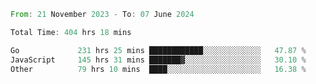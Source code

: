 <!--START_SECTION:waka-->

```rust
From: 21 November 2023 - To: 07 June 2024

Total Time: 404 hrs 18 mins

Go             231 hrs 25 mins ████████████░░░░░░░░░░░░░   47.87 %
JavaScript     145 hrs 31 mins ███████▓░░░░░░░░░░░░░░░░░   30.10 %
Other          79 hrs 10 mins  ████░░░░░░░░░░░░░░░░░░░░░   16.38 %
```

<!--END_SECTION:waka-->
